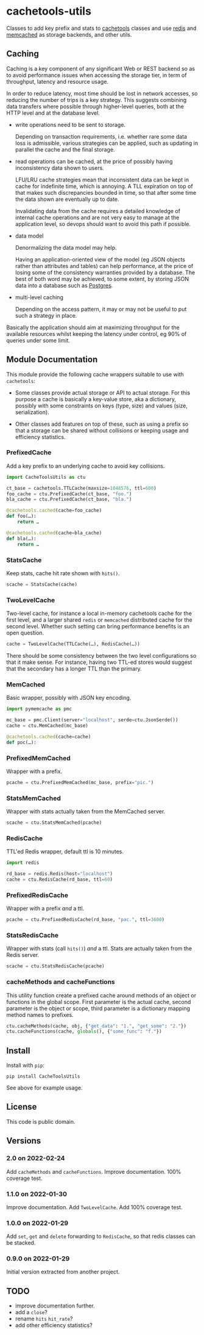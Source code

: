 # cachetools-utils

Classes to add key prefix and stats to
[cachetools](https://pypi.org/project/cachetools/) classes and use
[redis](https://redis.io/) and
[memcached](https://memcached.org/) as storage backends,
and other utils.


## Caching

Caching is a key component of any significant Web or REST backend so as to avoid
performance issues when accessing the storage tier, in term of throughput,
latency and resource usage.

In order to reduce latency, most time should be lost in network accesses,
so reducing the number of trips is a key strategy. This suggests combining
data transfers where possible through higher-level queries, both at the
HTTP level and at the database level.

- write operations need to be sent to storage.

  Depending on transaction requirements, i.e. whether rare some data loss is
  admissible, various strategies can be applied, such as updating in parallel
  the cache and the final storage.

- read operations can be cached, at the price of possibly having inconsistency
  data shown to users.

  LFU/LRU cache strategies mean that inconsistent data can be kept in cache
  for indefinite time, which is annoying. A TLL expiration on top of that
  makes such discrepancies bounded in time, so that after some time the data
  shown are eventually up to date.

  Invalidating data from the cache requires a detailed knowledge of internal
  cache operations and are not very easy to manage at the application level,
  so devops should want to avoid this path if possible.

- data model

  Denormalizing the data model may help.

  Having an application-oriented view of the model (eg JSON objects rather than
  attributes and tables) can help performance, at the price of losing some of
  the consistency warranties provided by a database.
  The best of both word may be achieved, to some extent, by storing JSON
  data into a database such as [Postgres](https://postgresql.org/).

- multi-level caching

  Depending on the access pattern, it may or may not be useful to put
  such a strategy in place.

Basically the application should aim at maximizing throughput for the available
resources whilst keeping the latency under control, eg 90% of queries under
some limit.


## Module Documentation

This module provide the following cache wrappers suitable to use with
`cachetools`:

- Some classes provide actual storage or API to actual storage.
  For this purpose a cache is basically a key-value store, aka a dictionary,
  possibly with some constraints on keys (type, size) and values (size,
  serialization).

- Other classes add features on top of these, such as using a prefix so that
  a storage can be shared without collisions or keeping usage and efficiency
  statistics.

### PrefixedCache

Add a key prefix to an underlying cache to avoid key collisions.

```Python
import CacheToolsUtils as ctu

ct_base = cachetools.TTLCache(maxsize=1048576, ttl=600)
foo_cache = ctu.PrefixedCache(ct_base, "foo.")
bla_cache = ctu.PrefixedCache(ct_base, "bla.")

@cachetools.cached(cache=foo_cache)
def foo(…):
    return …

@cachetools.cached(cache=bla_cache)
def bla(…):
    return …
```

### StatsCache

Keep stats, cache hit rate shown with `hits()`.

```Python
scache = StatsCache(cache)
```

### TwoLevelCache

Two-level cache, for instance a local in-memory cachetools cache for the first
level, and a larger shared `redis` or `memcached` distributed cache for the
second level.
Whether such setting can bring performance benefits is an open question.

```Python
cache = TwoLevelCache(TTLCache(…), RedisCache(…))
```

There should be some consistency between the two level configurations
so that it make sense. For instance, having two TTL-ed stores would
suggest that the secondary has a longer TTL than the primary.

### MemCached

Basic wrapper, possibly with JSON key encoding.

```Python
import pymemcache as pmc

mc_base = pmc.Client(server="localhost", serde=ctu.JsonSerde())
cache = ctu.MemCached(mc_base)

@cachetools.cached(cache=cache)
def poc(…):
```

### PrefixedMemCached

Wrapper with a prefix.

```Python
pcache = ctu.PrefixedMemCached(mc_base, prefix="pic.")
```

### StatsMemCached

Wrapper with stats actually taken from the MemCached server.

```Python
scache = ctu.StatsMemCached(pcache)
```

### RedisCache

TTL'ed Redis wrapper, default ttl is 10 minutes.

```Python
import redis

rd_base = redis.Redis(host="localhost")
cache = ctu.RedisCache(rd_base, ttl=60)
```

### PrefixedRedisCache

Wrapper with a prefix *and* a ttl.

```Python
pcache = ctu.PrefixedRedisCache(rd_base, "pac.", ttl=3600)
```

### StatsRedisCache

Wrapper with stats (call `hits()`) *and* a ttl.
Stats are actually taken from the Redis server.

```Python
scache = ctu.StatsRedisCache(pcache)
```

### cacheMethods and cacheFunctions

This utility function create a prefixed cache around methods of an object
or functions in the global scope.
First parameter is the actual cache, second parameter is the object or scope,
third parameter is a dictionary mapping method names to prefixes.

```Python
ctu.cacheMethods(cache, obj, {"get_data": "1.", "get_some": "2."})
ctu.cacheFunctions(cache, globals(), {"some_func": "f."})
```


## Install

Install with `pip`:

```Shell
pip install CacheToolsUtils
```

See above for example usage.


## License

This code is public domain.


## Versions

### 2.0 on 2022-02-24

Add `cacheMethods` and `cacheFunctions`.
Improve documentation.
100% coverage test.

### 1.1.0 on 2022-01-30

Improve documentation.
Add `TwoLevelCache`.
Add 100% coverage test.

### 1.0.0 on 2022-01-29

Add `set`, `get` and `delete` forwarding to `RedisCache`, so that redis
classes can be stacked.

### 0.9.0 on 2022-01-29

Initial version extracted from another project.


## TODO

- improve documentation further.
- add a `close`?
- rename `hits`  `hit_rate`?
- add other efficiency statistics?
